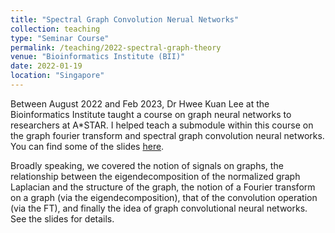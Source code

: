 ```yaml
---
title: "Spectral Graph Convolution Nerual Networks"
collection: teaching
type: "Seminar Course"
permalink: /teaching/2022-spectral-graph-theory
venue: "Bioinformatics Institute (BII)"
date: 2022-01-19
location: "Singapore"
---
```

Between August 2022 and Feb 2023, Dr Hwee Kuan Lee at the Bioinformatics Institute taught a course on graph neural networks to researchers at A\*STAR. I helped teach a submodule within this course on the graph fourier transform and spectral graph convolution neural networks. You can find some of the slides [here](/files/SpectralGraphNeuralNets_Jan2023.pdf). 

Broadly speaking, we covered the notion of signals on graphs, the relationship between the eigendecomposition of the normalized graph Laplacian and the structure of the graph, the notion of a Fourier transform on a graph (via the eigendecomposition), that of the convolution operation (via the FT), and finally the idea of graph convolutional neural networks. See the slides for details. 